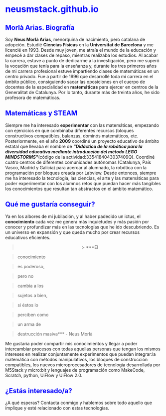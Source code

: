 # <font color="blue">neusmstack.github.io</font>
## <font color="blue"> Morlà Arias. Biografía </font>

Soy **Neus Morlà Arias**, menorquina de nacimiento, pero catalana de adopción. Estudié **Ciencias Físicas** en la **Universitat de Barcelona** y me licencié en 1993. Desde muy joven, me atraía el mundo de la educación y empecé a dar clases de repaso, mientras realizaba los estudios. Al acabar la carrera, estuve a punto de dedicarme a la investigación, pero me superó la vocación que tenía para la enseñanza y, durante los tres primeros años de mi carrera profesional estuve impartiendo clases de matemáticas en un centro privado. Fue a partir de 1996 que desarrollé toda mi carrera en el ámbito público, consiguiendo sacar las oposiciones en el cuerpo de docentes de la especialidad en **matemáticas** para ejercer en centros de la Generalitat de Catalunya. Por lo tanto, durante más de treinta años, he sido profesora de matemáticas.

## <font color="blue"> Matemáticas y STEAM </font>

Siempre me ha interesado **experimentar** con las matemáticas, empezando con ejercicios en que combinaba diferentes recursos (bloques constructivos compatibles, balanzas, dominós matemáticos, etc. Posteriormente, en el año **2009** coordiné un proyecto educativo de ámbito estatal que llevaba el nombre de ***"Didáctica de la robótica para la diversidad educativa mediante introducción del método LEGO MINDSTORMS"***(código de la actividad:3354184043037409Q). Coordiné cuatro centros de diferentes comunidades autónomas (Catalunya, País Vasco, Madrid y Galícia) para acercar al alumnado, la robótica con la programación por bloques creada por Labview. Desde entonces, siempre me ha interesado la tecnologia, las ciencias, el arte y las matemáticas para poder experimentar con los alumnos retos que puedan hacer más tangibles los conocimientos que resultan tan abstractos en el ámbito matemático.

## <font color="blue"> Qué me gustaría conseguir? </font>

Ya en los albores de mi jubilación, y al haber padecido un ictus, el **conocimiento** cada vez me genera más inquietudes y más pasión por conocer y profundizar más en las tecnologías que he ido descubriendo. Es un universo en expansión y que queda mucho por crear recursos educativos eficientes. 

> <center> > ***El

>conocimiento

>es poderoso,

>pero no

>cambia a los

>sujetos a bien,

>si éstos lo

>perciben como

>un arma de

>destrucción masiva*** - Neus Morlà</center>

Me gustaría poder compartir mis conocimientos y llegar a poder intercambiar procesos con todas aquellas personas que tengan los mismos intereses en realizar conjuntamente experimentos que puedan integrar:la matemática con métodos manipulativos, los bloques de construcción compatibles, los nuevos microprocesadores de tecnologia desarrollada por M5Stack y micro:bit y lenguajes de programación como MakeCode, Scratch, python, UiFlow y UiFlow 2.0.

## <font color="blue"> ¿Estás interesado/a? </font>

¿A qué esperas? Contacta conmigo y hablemos sobre todo aquello que implique y esté relacionado con estas tecnologías.
